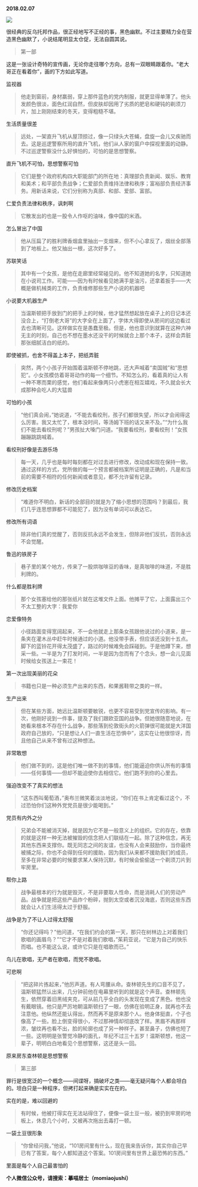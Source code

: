 
          
            
**2018.02.07**



![](//upload-images.jianshu.io/upload_images/51001-5752189e8a81d577.jpg)




很经典的反乌托邦作品，很正经地写不正经的事，黑色幽默。不过主要精力全在营造黑色幽默了，小说结尾明显太仓促，无法自圆其说。
>第一部

这是一张设计奇特的宣传画，无论你走往哪个方向，总有一双眼睛跟着你。“老大哥正在看着你”，画的下方如此写道。



监视器
>他走到窗前，身材羸弱，穿上那件蓝色的党内制服，就更显得单薄了。他头发颜色很淡，面色红润自然，但皮肤却因用了劣质的肥皂和硬钝的剃须刀片，加上刚刚结束的冬天，变得粗糙不堪。



生活质量很差
>远处，一架直升飞机从屋顶掠过，像一只绿头大苍蝇，盘旋一会儿又疾驰而去。这是巡逻警察所用的直升飞机，他们从人家的窗户中探视里面的动静。不过巡逻警察没什么好惧怕的，可怕的是思想警察。



直升飞机不可怕，思想警察可怕
>它们是整个政府机构四大职能部门的所在地：真理部负责新闻、娱乐、教育和美术；和平部负责战争；仁爱部负责维持法律和秩序；富裕部负责经济事务。用新话来说，它们分别称为真部、和部、爱部、富部。



仁爱负责法律和秩序，讽刺啊
>它散发出的也是一股令人作呕的油味，像中国的米酒。



怎么冒出了中国
>他从压扁了的胜利牌香烟盒里抽出一支烟来，但不小心拿反了，烟丝全部落到了地板上。他又抽出一根，这次好多了。



苏联笑话
>其中有一个女孩，是他在走廊里经常碰见的。他不知道她的名字，只知道她在小说司工作。可能——因为有时候看见她满手是油污，还拿着扳手——大概是做机械类的工作，负责维修那些生产小说的机器吧



小说要大机器生产
>当温斯顿把手放到门的把手上的时候，他才猛然想起放在桌子上的日记本还没合上，“打倒老大哥”的大字全在上面了，字体大得即使从房间的这边看过去也清晰可见。这样做实在是愚蠢至极。但是，他也意识到就算在这种六神无主的时刻，自己也不想在墨水还没干的时候就合上那个本子，这样会弄脏那张细腻洁白的纸的。



即使被抓，也舍不得盖上本子，把纸弄脏
>突然，两个小孩子开始围着温斯顿不停地跳，还大声喊着“卖国贼”和“思想犯”。小女孩模仿着哥哥动作的每一个细节。不知怎么的，看着真的让人有一种不寒而栗的感觉，他们看起来像两只小虎崽在相互嬉戏，不久就会长大成那种会吃人的大猛兽



可怕的小孩
>“他们真会闹，”她说道，“不能去看绞刑，孩子们都很失望，所以才会闹得这么厉害。我又太忙了，根本没时间，等汤姆下班的话又来不及。”“为什么我们不能去看绞刑呢？”男孩扯大嗓门问道。“我要看绞刑，要看绞刑！”女孩蹦蹦跳跳喊着。



看绞刑好像是去游乐场
>每一天，几乎也是每时每刻都在对过去进行修改，改动成和现在保持一致。通过这样的方式，党所做的每一个预言都被档案所证明是正确的，凡是和当前的需要不相符的任何新闻或者意见，都不允许留有记录。



修改历史档案
>“难道你不明白，新话的全部目的就是为了缩小思想的范围吗？到最后，我们几乎连思想罪都不可能犯了，因为没有单词可以表达它。



修改所有词语
>除非他们真的觉醒了，否则反抗永远不会发生，但除非他们反抗，否则永远不会觉醒。



鲁迅的铁房子
>巷子里的某个地方，传来了一股烘咖啡豆的香味，是真咖啡的味道，不是胜利牌的。



什么都是胜利牌
>那个女孩塞给他的那张纸片就在这堆文件上面。他摊平了它，上面露出三个不太工整的大字：我爱你



恋爱像特务
>小径路面变得宽阔起来，不一会他就走上那条女孩跟他说过的小道来，是一条夹在灌木丛中赶牛时候通过的小道。他没带手表，但应该还没到十五点。脚下的蓝铃花开得太茂盛了，路过的时候难免会踩碰到。于是他蹲下来，想采一些。一半是为了打发时间，一半是因为忽而有了个念头，想一会儿见面时候给女孩送上一束花！



第一次出现美丽的花朵
>书籍也只是一种必须生产出来的东西，和果酱鞋带之类的一样。



生产出来
>但在某些方面，她远比温斯顿要敏锐，也更不容易受到党宣传的影响。有一次，他刚好说到一件事，提及了我们跟欧亚国的战争。但她很随意地说，在她看来根本不存在什么战争，那些落到伦敦街头的火箭弹很可能就是大洋国政府自己放的，“只是想让人们一直生活在恐惧中”，这实在让他很惊讶，而且他自己从来不曾有过这种想法。



非常敢想
>他们做不到的，这是他们唯一做不到的事情，他们能逼迫你供认所有的事情——任何事情——但却不能迫使你去相信它。他们跑不到你的心里去。



强迫改变不了真实的想法
>“这东西叫葡萄酒，”奥布兰微笑着淡淡地说，“你们在书上肯定看过这个，不过恐怕你们这种外党党员是很少能喝到。”



党员有内外之分
>兄弟会不能被消灭掉，就是因为它不是一般意义上的组织。它的存在，依靠的就是这样一种无法被摧毁的信念把人们联结在一起。除了这种信念，再无其他东西来支撑你。既无同志之间的友谊，也没有人会来鼓励你，当你最终被捕之际，你也不会得到任何的援助，因为我们从来都不援助我们的成员，至多在非常必要的时候要求某人保持沉默，有时候会偷偷送一个剃须刀片到牢房里。



帮你上路
>战争最根本的行为就是毁灭，不是非要取人性命，而是消耗人们的劳动产品。战争就是把这些产品炸个粉碎，抛到太空或者沉没海底，否则这些东西就会让人们生活得太过于舒服。



战争是为了不让人过得太舒服
>“你还记得吗？”他问道，“在我们约会的第一天，那只在树林边上对着我们歌唱的画眉鸟？”“它才不是对着我们歌唱，”茱莉亚说，“它是为自己的快乐而唱。也不能这么说，或许它只是在唱歌而已。”

鸟儿在歌唱，无产者在歌唱，而党不歌唱。



可悲啊
>“把这碎片拣起来，”他厉声道。有人弯腰从命。查林顿先生的口音不见了，温斯顿猛然认出来，几分钟前他在电幕里听到的就是这个声音。查林顿先生，依然穿着旧黑绒夹克，可从前几乎全白的头发现在变成了黑色。他也没有戴眼镜。他只是严厉地朝温斯顿扫了一眼，仿佛在验明正身，就再也不去注意他。他纵然还能认得出，然而再不是原来那个人。他身体挺直，个子也像高了一些。脸上倒变得很小，不过那神情却彻底改了样。黑眉不再那样浓，皱纹再也看不出，脸的轮廓也成了另一种样子。甚至鼻子，仿佛也短了一些。这明明是张警觉冷静的面孔，年纪不过三十五岁！温斯顿想，他这一辈子，明明白白地看见个思想警察，这还是头一回。



原来房东查林顿是思想警察
>第三部

罪行是很宽泛的一个概念——间谍呀，搞破坏之类——毫无疑问每个人都会坦白的。坦白只是一种程序，但拷打起来确是实实在在的。



实在的是，难以回避的
>有时候，他被打得实在无法站得住了，便像一袋土豆一般，被扔到牢房的地板上，休息几个小时，又被再次拖出去毒打一顿。



一袋土豆很形象
>“你曾经问我，”他说，“101房间里有什么，现在我来告诉你，其实你自己早已有了答案，每个人都知道这个答案。101房间里有世界上最恐怖的东西。”



里面是每个人自己最害怕的


**个人微信公众号，请搜索：摹喵居士（momiaojushi）**

          
        